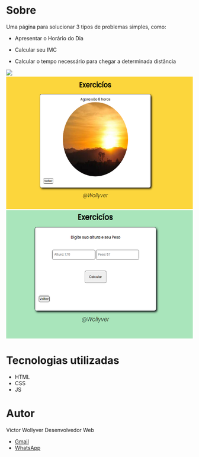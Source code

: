 # Sobre

Uma página para solucionar 3 tipos de problemas simples, como:

- Apresentar o Horário do Dia

- Calcular seu IMC

- Calcular o tempo necessário para chegar a determinada distância

<img src="/C:/Users/User/Desktop/Hora do Dia/assets/img/home.png" height="300">
<img src="assets\img\dia.png" height="357">
<img src="assets\img\imc.png" height="346">


# Tecnologias utilizadas

- HTML
- CSS
- JS

# Autor

Victor Wollyver Desenvolvedor Web

- <a href="mailto:victorwollyver50@gmail.com">Gmail</a>
- <a href="https://api.whatsapp.com/send?phone=5519981171034">WhatsApp</a>